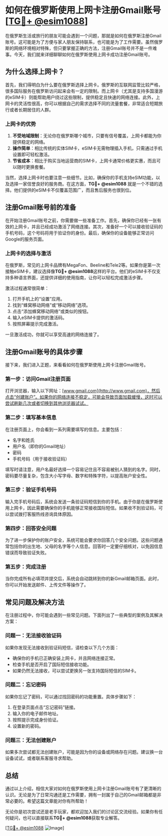 # 如何在俄罗斯使用上网卡注册Gmail账号[[TG💪+ @esim1088](https://t.me/s/esim1088)]

在俄罗斯生活或旅行的朋友可能会遇到一个问题，那就是如何在俄罗斯注册Gmail账号。这可能是为了方便与家人朋友保持联系，也可能是为了工作需要。虽然俄罗斯的网络环境相对特殊，但只要掌握正确的方法，注册Gmail账号并不是一件难事。今天，我们就来详细聊聊如何在俄罗斯使用上网卡成功注册Gmail账号。

## 为什么选择上网卡？

首先，我们得明白为什么要在俄罗斯选择上网卡。俄罗斯的互联网监管比较严格，很多国际服务在俄罗斯访问起来会有一定的限制。而上网卡（尤其是支持多国漫游的eSIM卡）则能帮助用户绕过这些限制，提供稳定且快速的网络连接。此外，上网卡的灵活性很高，你可以根据自己的需求选择不同的流量套餐，非常适合短期旅行或者长期居住的人群。

### 上网卡的优势

1. **不受地域限制**：无论你在俄罗斯哪个城市，只要有信号覆盖，上网卡都能为你提供稳定的网络。
2. **操作简单**：相比传统的实体SIM卡，eSIM卡无需物理插入手机，只需通过手机设置即可轻松激活。
3. **节省成本**：相比于购买当地运营商的SIM卡，上网卡通常价格更实惠，而且可以随时更换套餐。

当然，选择上网卡时也要注意一些细节。比如，确保你的手机支持eSIM功能，以及选择一家信誉良好的服务商。在这方面，**TG💪+ @esim1088** 就是一个不错的选择。他们提供的eSIM卡不仅覆盖范围广，而且售后服务也很到位。

## 注册Gmail账号前的准备

在开始注册Gmail账号之前，你需要做一些准备工作。首先，确保你已经有一张有效的上网卡，并且已经成功激活了网络连接。其次，准备好一个可以接收验证码的手机号码，这个号码将用于验证你的身份。最后，确保你的设备能够正常访问Google的服务页面。

### 上网卡的选择与激活

在俄罗斯，常见的上网卡品牌有MegaFon、Beeline和Tele2等。如果你是第一次接触eSIM卡，建议选择像**TG💪+ @esim1088**这样的平台。他们的eSIM卡不仅支持多种语言界面，还提供详细的使用指南，让你可以轻松完成激活步骤。

激活过程通常很简单：
1. 打开手机上的“设置”应用。
2. 找到“蜂窝移动网络”或“移动网络”选项。
3. 点击“添加蜂窝移动网络”或类似的按钮。
4. 输入eSIM卡提供的激活码。
5. 按照屏幕提示完成激活。

一旦激活成功，你就可以享受高速的网络连接了。

## 注册Gmail账号的具体步骤

接下来，我们进入正题，来看看如何在俄罗斯使用上网卡注册Gmail账号。

### 第一步：访问Gmail注册页面

打开浏览器，输入以下网址：[www.gmail.com](http://www.gmail.com)，然后点击“创建账户”。如果你的网络连接不稳定，可能会导致页面加载缓慢，这时可以尝试刷新几次或者切换到其他浏览器试试。

### 第二步：填写基本信息

在注册页面上，你会看到一系列需要填写的信息。主要包括：
- 名字和姓氏
- 用户名（即你的Gmail地址）
- 密码
- 手机号码（用于接收验证码）

填写时请注意，用户名最好选择一个容易记住且不容易被别人猜到的名字。同时，密码要尽量复杂，包含大小写字母、数字和特殊字符，以提高账户安全性。

### 第三步：验证手机号码

输入完手机号码后，系统会发送一条验证码短信到你的手机。由于你是在俄罗斯使用上网卡，因此需要确保你的手机能够正常接收国际短信。如果收不到验证码，可以尝试拨打客服热线咨询具体原因。

### 第四步：回答安全问题

为了进一步保护你的账户安全，系统可能会要求你回答几个安全问题。这些问题通常包括你的出生地、父母的名字等个人信息。回答时一定要仔细核对，以免因信息错误而导致验证失败。

### 第五步：完成注册

当你完成所有必填项并提交后，系统会自动跳转到你的新Gmail邮箱页面。此时，你可以开始发送邮件、上传文件等操作了。

## 常见问题及解决方法

在注册过程中，你可能会遇到一些常见问题。下面列出了一些典型的案例及其解决方案：

### 问题一：无法接收验证码

如果你发现无法接收到验证码短信，请检查以下几个方面：
- 确保你的手机已正确安装上网卡，并且网络连接正常。
- 检查手机是否开启了国际短信接收功能。
- 如果仍然无法接收，可以尝试更换另一张支持国际短信的SIM卡。

### 问题二：忘记密码

如果你忘记了密码，可以通过找回密码的功能重置。具体步骤如下：
1. 在登录页面点击“忘记密码”链接。
2. 输入你的电子邮件地址。
3. 按照提示完成身份验证。
4. 设置新的密码。

### 问题三：无法创建账户

如果多次尝试都无法创建账户，可能是因为你的设备或网络存在问题。建议换一台设备试试，或者联系客服寻求帮助。

## 总结

通过以上介绍，相信大家对如何在俄罗斯使用上网卡注册Gmail账号有了更清晰的认识。无论是为了日常沟通还是工作需要，拥有一封属于自己的Gmail邮箱都是非常必要的。希望这篇文章能对你有所帮助！

无论你是初次尝试还是老手玩家，都欢迎加入我们的讨论区交流经验。如果你有任何疑问，也可以直接联系**TG💪+ @esim1088**获取专业解答。

[[TG💪+ @esim1088](https://t.me/s/esim1088) ![Image](https://i.postimg.cc/4NQfJmqS/Snipaste-2025-05-13-00-14-12.png)]
